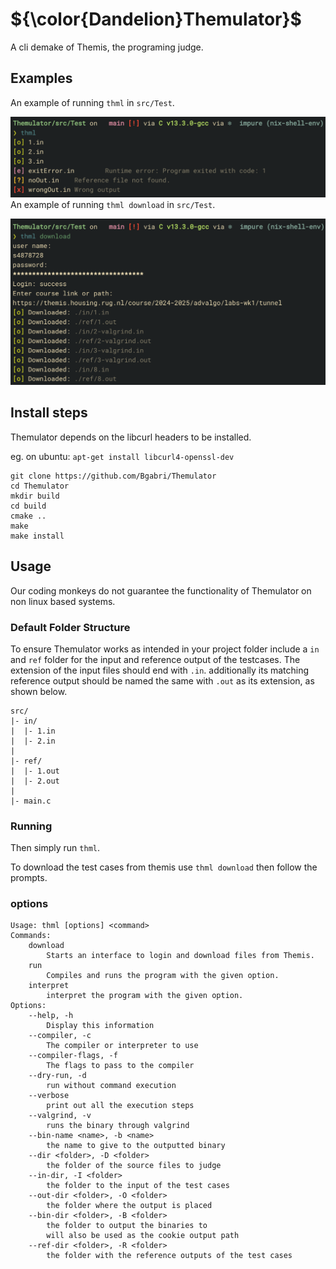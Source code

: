# ${\color{Dandelion}Themulator}$
A cli demake of Themis, the programing judge.

## Examples
An example of running `thml` in `src/Test`.

![thml run example](run.png)
An example of running `thml download` in `src/Test`.

![thml download example](download.png)

## Install steps
Themulator depends on the libcurl headers to be installed.

eg. on ubuntu: `apt-get install libcurl4-openssl-dev`
```
git clone https://github.com/Bgabri/Themulator
cd Themulator
mkdir build
cd build
cmake ..
make
make install
```


## Usage

Our coding monkeys do not guarantee the functionality of Themulator on non linux based systems.

### Default Folder Structure
To ensure Themulator works as intended in your project folder include a `in` and `ref` folder for the input and reference output of the testcases. The extension of the input files should end with `.in`. additionally its matching reference output should be named the same with `.out` as its extension, as shown below.
```
src/
|- in/
|  |- 1.in
|  |- 2.in
|
|- ref/
|  |- 1.out
|  |- 2.out
|
|- main.c

```
### Running
Then simply run `thml`.

To download the test cases from themis use `thml download` then follow the prompts.

### options
```
Usage: thml [options] <command>
Commands:
    download
        Starts an interface to login and download files from Themis.
    run
        Compiles and runs the program with the given option.
    interpret
        interpret the program with the given option.
Options:
    --help, -h
        Display this information
    --compiler, -c
        The compiler or interpreter to use
    --compiler-flags, -f
        The flags to pass to the compiler
    --dry-run, -d
        run without command execution
    --verbose
        print out all the execution steps
    --valgrind, -v
        runs the binary through valgrind
    --bin-name <name>, -b <name>
        the name to give to the outputted binary
    --dir <folder>, -D <folder>
        the folder of the source files to judge
    --in-dir, -I <folder>
        the folder to the input of the test cases
    --out-dir <folder>, -O <folder>
        the folder where the output is placed
    --bin-dir <folder>, -B <folder>
        the folder to output the binaries to
        will also be used as the cookie output path
    --ref-dir <folder>, -R <folder>
        the folder with the reference outputs of the test cases
```
